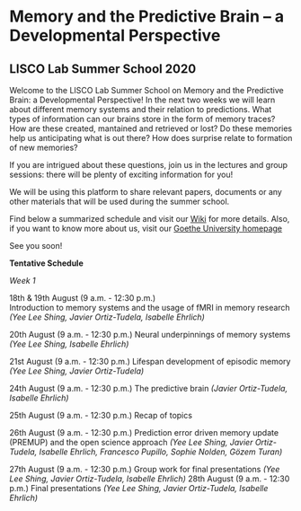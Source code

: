 # Memory and the Predictive Brain – a Developmental Perspective
## LISCO Lab Summer School 2020

Welcome to the LISCO Lab Summer School on Memory and the Predictive Brain: a Developmental Perspective! In the next two weeks we will learn about different memory systems and their relation to predictions. What types of information can our brains store in the form of memory traces? How are these created, mantained and retrieved or lost? Do these memories help us anticipating what is out there? How does surprise relate to formation of new memories?

If you are intrigued about these questions, join us in the lectures and group sessions: there will be plenty of exciting information for you! 

We will be using this platform to share relevant papers, documents or any other materials that will be used during the summer school.

Find below a summarized schedule and visit our [Wiki](https://github.com/ortiztudelaJ/lisco_sumer_school/wiki) for more details. Also, if you want to know more about us, visit our [Goethe University homepage](http://www.psychologie.uni-frankfurt.de/70500463/Das_Team)

See you soon!

**Tentative Schedule**

*Week 1*

18th & 19th August (9 a.m. - 12:30 p.m.)  
Introduction to memory systems and the usage of fMRI in memory research
*(Yee Lee Shing, Javier Ortiz-Tudela, Isabelle Ehrlich)*

20th August (9 a.m. - 12:30 p.m.)
Neural underpinnings of memory systems
*(Yee Lee Shing, Isabelle Ehrlich)*

21st August (9 a.m. - 12:30 p.m.)
Lifespan development of episodic memory
*(Yee Lee Shing, Javier Ortiz-Tudela)*

24th August (9 a.m. - 12:30 p.m.)
The predictive brain
*(Javier Ortiz-Tudela, Isabelle Ehrlich)*

25th August (9 a.m. - 12:30 p.m.)
Recap of topics

26th August (9 a.m. - 12:30 p.m.)
Prediction error driven memory update (PREMUP) and the open science approach
*(Yee Lee Shing, Javier Ortiz-Tudela, Isabelle Ehrlich, Francesco Pupillo, Sophie Nolden, Gözem Turan)*

27th August (9 a.m. - 12:30 p.m.)
Group work for final presentations
*(Yee Lee Shing, Javier Ortiz-Tudela, Isabelle Ehrlich)*
28th August (9 a.m. - 12:30 p.m.)
Final presentations
*(Yee Lee Shing, Javier Ortiz-Tudela, Isabelle Ehrlich)*



